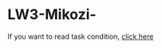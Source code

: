 # LW3-Mikozi-
If you want to read task condition, [click here](https://drive.google.com/drive/folders/1TMWVcqjGF8TcZDRrhqdHKRqwTjvvdIgG)

